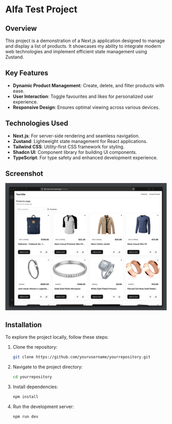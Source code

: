 # Alfa Test Project

## Overview

This project is a demonstration of a Next.js application designed to manage and display a list of products. It showcases my ability to integrate modern web technologies and implement efficient state management using Zustand.

## Key Features

- **Dynamic Product Management**: Create, delete, and filter products with ease.
- **User Interaction**: Toggle favourites and likes for personalized user experience.
- **Responsive Design**: Ensures optimal viewing across various devices.

## Technologies Used

- **Next.js**: For server-side rendering and seamless navigation.
- **Zustand**: Lightweight state management for React applications.
- **Tailwind CSS**: Utility-first CSS framework for styling.
- **Shadcn UI**: Component library for building UI components.
- **TypeScript**: For type safety and enhanced development experience.

## Screenshot

![Project Screenshot](public/screenshot.png)

## Installation

To explore the project locally, follow these steps:

1. Clone the repository:

   ```bash
   git clone https://github.com/yourusername/yourrepository.git
   ```

2. Navigate to the project directory:
   ```bash
   cd yourrepository
   ```
3. Install dependencies:
   ```bash
   npm install
   ```
4. Run the development server:
   ```bash
   npm run dev
   ```
